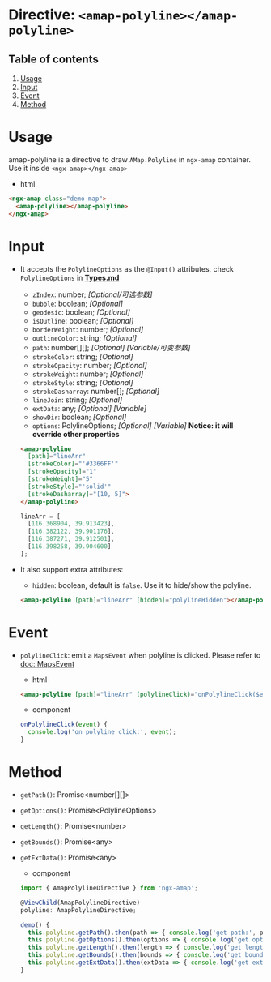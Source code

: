 # Directive: `<amap-polyline></amap-polyline>`

## Table of contents 
1. [Usage](#usage)
2. [Input](#input)
3. [Event](#event)
4. [Method](#method)

# Usage
amap-polyline is a directive to draw `AMap.Polyline` in `ngx-amap` container. Use it inside `<ngx-amap></ngx-amap>`

  + html
  ```html
  <ngx-amap class="demo-map">
    <amap-polyline></amap-polyline>
  </ngx-amap>
  ```

# Input
+ It accepts the `PolylineOptions` as the `@Input()` attributes, check `PolylineOptions` in [**Types.md**](https://github.com/xieziyu/ngx-amap/blob/master/docs/Types.md)
  + `zIndex`: number; *[Optional/可选参数]*
  + `bubble`: boolean; *[Optional]*
  + `geodesic`: boolean; *[Optional]*
  + `isOutline`: boolean; *[Optional]*
  + `borderWeight`: number; *[Optional]*
  + `outlineColor`: string; *[Optional]*
  + `path`: number[][]; *[Optional] [Variable/可变参数]*
  + `strokeColor`: string; *[Optional]*
  + `strokeOpacity`: number; *[Optional]*
  + `strokeWeight`: number; *[Optional]*
  + `strokeStyle`: string; *[Optional]*
  + `strokeDasharray`: number[]; *[Optional]*
  + `lineJoin`: string; *[Optional]*
  + `extData`: any; *[Optional] [Variable]*
  + `showDir`: boolean;  *[Optional]*
  + `options`: PolylineOptions; *[Optional] [Variable]* **Notice: it will override other properties**

  ```html
  <amap-polyline
    [path]="lineArr"
    [strokeColor]="'#3366FF'"
    [strokeOpacity]="1"
    [strokeWeight]="5"
    [strokeStyle]="'solid'"
    [strokeDasharray]="[10, 5]">
  </amap-polyline>
  ```

  ```javascript
  lineArr = [
    [116.368904, 39.913423],
    [116.382122, 39.901176],
    [116.387271, 39.912501],
    [116.398258, 39.904600]
  ];
  ```

+ It also support extra attributes:
  + `hidden`: boolean, default is `false`. Use it to hide/show the polyline.
  ```html
  <amap-polyline [path]="lineArr" [hidden]="polylineHidden"></amap-polyline>
  ```

# Event
+ `polylineClick`: emit a `MapsEvent` when polyline is clicked. Please refer to [doc: MapsEvent](http://lbs.amap.com/api/javascript-api/reference/event)

  + html
  ```html
  <amap-polyline [path]="lineArr" (polylineClick)="onPolylineClick($event)"></amap-polyline>
  ```

  + component
  ```typescript
  onPolylineClick(event) {
    console.log('on polyline click:', event);
  }
  ```

# Method
+ `getPath()`: Promise\<number[][]>
+ `getOptions()`: Promise\<PolylineOptions>
+ `getLength()`: Promise\<number>
+ `getBounds()`: Promise\<any>
+ `getExtData()`: Promise\<any>

  + component
  ```typescript
  import { AmapPolylineDirective } from 'ngx-amap';

  @ViewChild(AmapPolylineDirective)
  polyline: AmapPolylineDirective;

  demo() {
    this.polyline.getPath().then(path => { console.log('get path:', path)});
    this.polyline.getOptions().then(options => { console.log('get options:', options)});
    this.polyline.getLength().then(length => { console.log('get length:', length)});
    this.polyline.getBounds().then(bounds => { console.log('get bounds:', bounds)});
    this.polyline.getExtData().then(extData => { console.log('get extData:', extData)});
  }
  ```